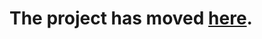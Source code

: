 The project has moved <a href="http://goo.gl/tS0t13" target="_blank">here</a>.
==============================================================================